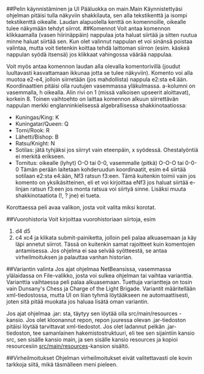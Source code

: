##Pelin käynnistäminen ja UI
Pääluokka on main.Main
Käynnistettyäsi ohjelman pitäisi tulla näkyviin shakkilauta, sen alla tekstikenttä ja isompi tekstikenttä oikealle. Laudan alapuolella kenttä on komennoille, oikealle tulee näkymään tehdyt siirrot.
##Komennot
Voit antaa komennon klikkaamalla (vasen hiirinäppäin) nappulaa jota haluat siirtää ja sitten ruutua minne haluat siirtää sen. Kun olet valinnut nappulan et voi sinänsä poistaa valintaa, mutta voit tietenkin koittaa tehdä laittoman siirron (esim. käskeä nappulan syödä itsensä) jos klikkaat vahingossa väärää nappulaa.

Voit myös antaa komennon laudan alla olevalla komentorivillä (joudut luultavasti kasvattamaan ikkunaa jotta se tulee näkyviin). Komento voi alla muotoa e2-e4, jolloin siirretään (jos mahdollista) nappula e2:sta e4:ään. Koordinaattien pitäisi olla ruutujen vasemmassa yläkulmassa. a-kolumni on vasemmalla, h oikealla. Alin rivi on 1 (missä valkoisen upseerit aloittavat), korkein 8.
Toinen vaihtoehto on laittaa komennon alkuun siirrettävän nappulan merkki englanninkielisessä algebrallisessa shakkinotaatiossa:
* Kuningas/King: K
* Kuningatar/Queen: Q
* Torni/Rook: R
* Lähetti/Bishop: B
* Ratsu/Knight: N
* Sotilas: jätä tyhjäksi jos siirryt vain eteenpäin, x syödessä. Ohestalyöntiä ei merkitä erikseen.
* Tornitus: oikealle (lyhyt) O-O tai 0-0, vasemmalle (pitkä) O-O-O tai 0-0-0
Tämän perään laitetaan kohderuudun koordinaatit, esim e4 siirtää sotilaan e2:sta e4:ään, Nf3 ratsun f3:een. Tämä kuitenkin toimii vain jos komento on yksikäsitteinen, eli et voi kirjoittaa eNf3 jos haluat siirtää e-linjan ratsun f3:een jos monta ratsua voi siirtyä sinne. Lisäksi muuta shakkinotaatiota (!, ? jne) ei tueta.

Korottaessa peli avaa valikon, josta voit valita miksi korotat.

##Vuorohistoria
Voit kirjoittaa vuorohistoriaan siirtoja, esim
1. d4 d5
2. c4 xc4
ja klikata submit-painiketta, jolloin peli palaa alkuasemaan ja käy läpi annetut siirrot. Tässä on kuitenkin samat rajoitteet kuin komentojen antamisessa. Jos ohjelma ei saa selvää syötteestä, se antaa virheilmoituksen ja palauttaa vanhan historian.

##Variantin valinta
Jos ajat ohjelmaa NetBeansissa, vasemmassa ylälaidassa on File-valikko, josta voi sulkea ohjelman tai vaihtaa varianttia. Varianttia vaihtaessa peli palaa alkuasemaan. Tuettuja variantteja on tosin vain Dunsany's Chess ja Charge of the Light Brigade. Variantit määritellään xml-tiedostossa, mutta UI on liian tyhmä löytääkseen ne automaattisesti, joten sitä pitää muokata jos haluaa lisätä oman variantin.

Jos ajat ohjelmaa .jar: sta, täytyy sen löytää olla src/main/resources -kansio. Jos olet kloonannut repon, repon juuressa olevan .jar-tiedoston pitäisi löytää tarvittavat xml-tiedostot. Jos olet ladannut pelkän .jar-tiedoston, tee samanlainen hakemistostruktuuri, eli tee sen sijaintiin kansio src, sen sisälle kansio main, ja sen sisälle kansio resources ja kopioi resourcesiin [src/main/resources](../shakki/src/main/resources)-kansion sisältö.

##Virheilmoitukset
Ohjelman virheilmoitukset eivät valitettavasti ole kovin tarkkoja siitä, mikä täsmälleen meni pieleen.
